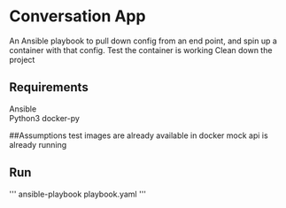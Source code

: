 # Conversation App 
An Ansible playbook to pull down config from an end point, and spin up a container with that config. 
Test the container is working 
Clean down the project 

## Requirements
Ansible  
Python3 
docker-py 
 
##Assumptions 
test images are already available in docker 
mock api is already running 

## Run 
'''
ansible-playbook playbook.yaml 
'''